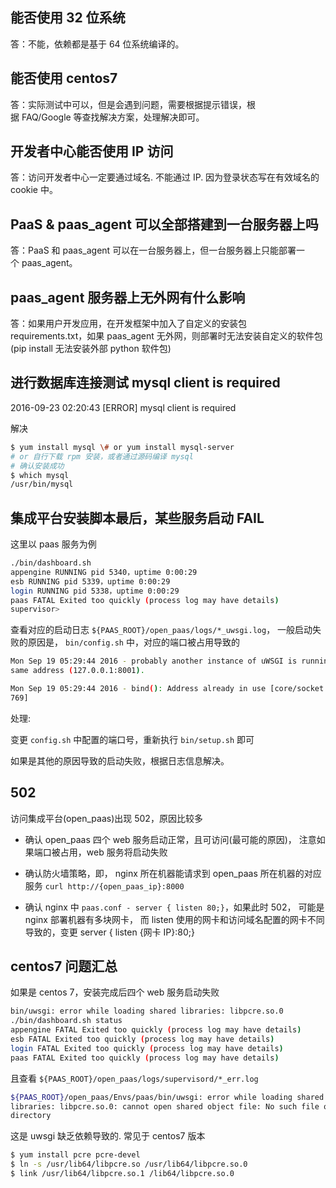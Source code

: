 ## 能否使用 32 位系统
答：不能，依赖都是基于 64 位系统编译的。

## 能否使用 centos7
答：实际测试中可以，但是会遇到问题，需要根据提示错误，根据 FAQ/Google 等查找解决方案，处理解决即可。

## 开发者中心能否使用 IP 访问
答：访问开发者中心一定要通过域名. 不能通过 IP. 因为登录状态写在有效域名的 cookie 中。

## PaaS & paas_agent 可以全部搭建到一台服务器上吗
答：PaaS 和 paas_agent 可以在一台服务器上，但一台服务器上只能部署一个 paas_agent。

## paas_agent 服务器上无外网有什么影响
答：如果用户开发应用，在开发框架中加入了自定义的安装包 requirements.txt，如果 paas_agent 无外网，则部署时无法安装自定义的软件包(pip install 无法安装外部 python 软件包)

## 进行数据库连接测试 mysql client is required
2016-09-23 02:20:43 [ERROR] mysql client is required

解决
```bash
$ yum install mysql \# or yum install mysql-server
# or 自行下载 rpm 安装，或者通过源码编译 mysql
# 确认安装成功
$ which mysql
/usr/bin/mysql
```

## 集成平台安装脚本最后，某些服务启动 FAIL

这里以 paas 服务为例

```bash
./bin/dashboard.sh
appengine RUNNING pid 5340，uptime 0:00:29
esb RUNNING pid 5339，uptime 0:00:29
login RUNNING pid 5338，uptime 0:00:29
paas FATAL Exited too quickly (process log may have details)
supervisor>
```

查看对应的启动日志 `${PAAS_ROOT}/open_paas/logs/*_uwsgi.log`，
一般启动失败的原因是， `bin/config.sh` 中，对应的端口被占用导致的

```bash
Mon Sep 19 05:29:44 2016 - probably another instance of uWSGI is running on the
same address (127.0.0.1:8001).

Mon Sep 19 05:29:44 2016 - bind(): Address already in use [core/socket.c line
769]
```

处理:

变更 `config.sh` 中配置的端口号，重新执行 `bin/setup.sh` 即可

如果是其他的原因导致的启动失败，根据日志信息解决。

## 502

访问集成平台(open_paas)出现 502，原因比较多

-   确认 open_paas 四个 web 服务启动正常，且可访问(最可能的原因)，
    注意如果端口被占用，web 服务将启动失败

-   确认防火墙策略，即， nginx 所在机器能请求到 open_paas 所在机器的对应服务 `curl http://{open_paas_ip}:8000`

-   确认 nginx 中 `paas.conf - server { listen 80;}`，如果此时 502，
    可能是 nginx 部署机器有多块网卡，
    而 listen 使用的网卡和访问域名配置的网卡不同导致的，变更 server { listen
    {网卡 IP}:80;}

## centos7 问题汇总

如果是 centos 7，安装完成后四个 web 服务启动失败

```bash
bin/uwsgi: error while loading shared libraries: libpcre.so.0
./bin/dashboard.sh status
appengine FATAL Exited too quickly (process log may have details)
esb FATAL Exited too quickly (process log may have details)
login FATAL Exited too quickly (process log may have details)
paas FATAL Exited too quickly (process log may have details)
```

且查看 `${PAAS_ROOT}/open_paas/logs/supervisord/*_err.log`

```bash
${PAAS_ROOT}/open_paas/Envs/paas/bin/uwsgi: error while loading shared
libraries: libpcre.so.0: cannot open shared object file: No such file or
directory
```

这是 uwsgi 缺乏依赖导致的. 常见于 centos7 版本

```bash
$ yum install pcre pcre-devel
$ ln -s /usr/lib64/libpcre.so /usr/lib64/libpcre.so.0
$ link /usr/lib64/libpcre.so.1 /lib64/libpcre.so.0
```
